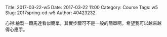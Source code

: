 Title: 2017-03-22-w5
Date: 2017-03-22 11:00
Category: Course
Tags: w5
Slug: 2017spring-cd-w5
Author: 40423232

<p>心得:繪製一顆馬達看似簡單，其實步驟可不是一般的簡單啊。希望我可以越來越得心應手。</p>
